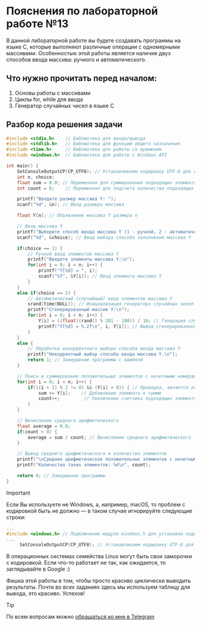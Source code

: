 # Пояснения по лабораторной работе №13

В данной лабораторной работе вы будете создавать программы на языке C, которые выполняют различные операции с одномерными массивами. Особенностью этой работы является наличие двух способов ввода массива: ручного и автоматического.

## Что нужно прочитать перед началом:
1. Основы работы с массивами
2. Циклы for, while для ввода
3. Генератор случайных чисел в языке C

## Разбор кода решения задачи

```c
#include <stdio.h>    // Библиотека для ввода/вывода
#include <stdlib.h>   // Библиотека для функций общего назначения
#include <time.h>     // Библиотека для работы со временем
#include <windows.h>  // Библиотека для работы с Windows API

int main() {
    SetConsoleOutputCP(CP_UTF8); // Устанавливаем кодировку UTF-8 для корректного отображения русских символов
    int n, choice;
    float sum = 0.0; // Переменная для суммирования подходящих элементов
    int count = 0;    // Переменная для подсчета количества подходящих элементов

    printf("Введите размер массива Y: ");
    scanf("%d", &n); // Ввод размера массива

    float Y[n]; // Объявление массива Y размера n

    // Ввод массива Y
    printf("Выберите способ ввода массива Y (1 - ручной, 2 - автоматический): ");
    scanf("%d", &choice); // Ввод выбора способа заполнения массива Y

    if(choice == 1) {
        // Ручной ввод элементов массива Y
        printf("Введите элементы массива Y:\n");
        for(int i = 0; i < n; i++) {
            printf("Y[%d] = ", i);
            scanf("%f", &Y[i]); // Ввод элемента массива Y
        }
    }
    else if(choice == 2) {
        // Автоматический (случайный) ввод элементов массива Y
        srand(time(NULL)); // Инициализация генератора случайных чисел
        printf("Сгенерированный массив Y:\n");
        for(int i = 0; i < n; i++) {
            Y[i] = ((float)(rand() % 201 - 100)) / 10; // Генерация случайных чисел от -10.0 до 10.0 с шагом 0.1
            printf("Y[%d] = %.2f\n", i, Y[i]); // Вывод сгенерированного элемента
        }
    }
    else {
        // Обработка некорректного выбора способа ввода массива Y
        printf("Некорректный выбор способа ввода массива Y.\n");
        return 1; // Завершение программы с ошибкой
    }

    // Поиск и суммирование положительных элементов с нечетными номерами
    for(int i = 0; i < n; i++) {
        if(((i + 1) % 2 != 0) && (Y[i] > 0)) { // Проверка, является ли номер элемента нечетным и значение положительным
            sum += Y[i];    // Добавление элемента к сумме
            count++;         // Увеличение счетчика подходящих элементов
        }
    }

    // Вычисление среднего арифметического
    float average = 0.0;
    if(count > 0) {
        average = sum / count; // Вычисление среднего арифметического
    }

    // Вывод среднего арифметического и количества элементов
    printf("\nСреднее арифметическое положительных элементов с нечетными номерами: %.2f\n", average);
    printf("Количество таких элементов: %d\n", count);

    return 0; // Завершение программы
}
```

> [!IMPORTANT]
> Если Вы используете не Windows, а, например, macOS, то проблем с кодировкой быть не должно — в таком случае игнорируйте следующие строки:
> ```c
> ...
> #include <windows.h> // Подключение модуля windows.h для установки кодировки вывода
> ...
>      SetConsoleOutputCP(CP_UTF8); // Устанавливаем кодировку UTF-8 для вывода в консоли русских символов: иначе будут иероглифы
> ```
>
> В операционных системах семейства Linux могут быть свои заморочки с кодировкой. Если что-то работает не так, как ожидается, то заглядывайте в Google :)

Фишка этой работы в том, чтобы просто красиво циклически выводить результаты. Почти во всех заданиях здесь мы используем таблицу для вывода, это красиво. Успехов!

> [!TIP]
> По всем вопросам можно [обращаться ко мне в Telegram](https://t.me/plunkzy)